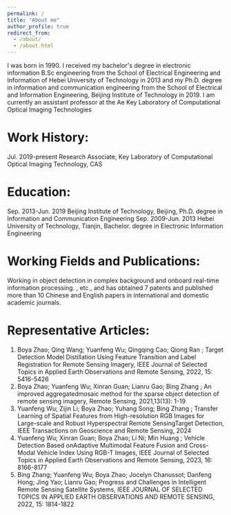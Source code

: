 ```yaml
---
permalink: /
title: "About me"
author_profile: true
redirect_from: 
  - /about/
  - /about.html
---
```


I was born in 1990. I received my bachelor's degree in electronic information B.Sc engineering from the School of Electrical Engineering and Information of Hebei University of Technology in 2013 and my Ph.D. degree in information and communication engineering from the School of Electrical and Information Engineering, Beijing Institute of Technology in 2019.
I am currently an assistant professor at the Ae Key Laboratory of Computational Optical Imaging Technologies

Work History: 
======
Jul. 2019-present
        Research Associate, Key Laboratory of Computational Optical Imaging Technology, CAS
        
Education: 
======
Sep. 2013-Jun. 2019
      Beijing Institute of Technology, Beijing, Ph.D. degree in Information and  Communication 
Engineering
 Sep. 2009-Jun. 2013
      Hebei University of Technology, Tianjin, Bachelor. degree in Electronic Information 
Engineering

 Working Fields and Publications:
 ======
 Working in  object detection in complex background and onboard real-time 
information processing. , etc., and has obtained 7 patents and published more than 10 Chinese 
and English papers in international and domestic academic journals. 

Representative Articles: 
======
1. Boya Zhao; Qing Wang; Yuanfeng Wu; Qingqing Cao; Qiong Ran ; Target Detection Model 
Distillation Using Feature Transition and Label Registration for Remote Sensing Imagery, IEEE 
Journal of Selected Topics in Applied Earth Observations and Remote Sensing, 2022, 15: 
5416-5426 
2. Boya Zhao; Yuanfeng Wu; Xinran Guan; Lianru Gao; Bing Zhang ; An improved 
aggregatedmosaic method for the sparse object detection of remote sensing imagery, Remote 
Sensing, 2021,13(13): 1-19 
3. Yuanfeng Wu; Zijin Li; Boya Zhao; Yuhang Song; Bing Zhang ; Transfer Learning of Spatial
 Features from High-resolution RGB Images for Large-scale and Robust Hyperspectral Remote 
SensingTarget Detection, IEEE Transactions on Geoscience and Remote Sensing, 2024 
4. Yuanfeng Wu; Xinran Guan; Boya Zhao; Li Ni; Min Huang ; Vehicle Detection Based
 onAdaptive Multimodal Feature Fusion and Cross-Modal Vehicle Index Using RGB-T Images, 
IEEE Journal of Selected Topics in Applied Earth Observations and Remote Sensing, 2023, 16: 
8166-8177 
5. Bing Zhang; Yuanfeng Wu; Boya Zhao; Jocelyn Chanussot; Danfeng Hong; Jing Yao; Lianru
 Gao; Progress and Challenges in Intelligent Remote Sensing Satellite Systems, IEEE JOURNAL OF 
SELECTED TOPICS IN APPLIED EARTH OBSERVATIONS AND REMOTE SENSING, 2022, 
15: 1814-1822
